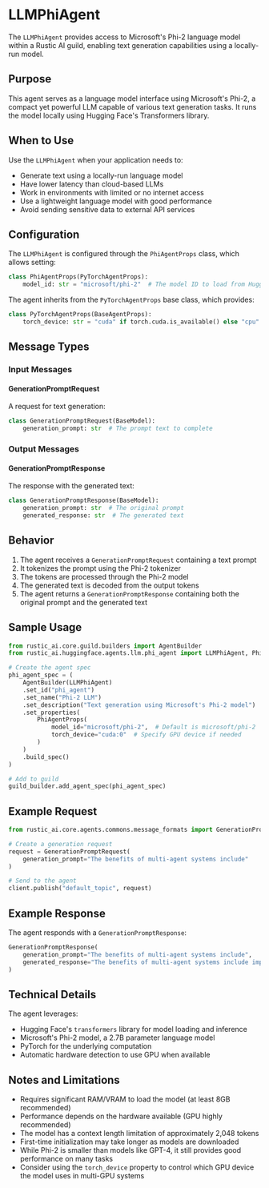 # LLMPhiAgent

The `LLMPhiAgent` provides access to Microsoft's Phi-2 language model within a Rustic AI guild, enabling text generation capabilities using a locally-run model.

## Purpose

This agent serves as a language model interface using Microsoft's Phi-2, a compact yet powerful LLM capable of various text generation tasks. It runs the model locally using Hugging Face's Transformers library.

## When to Use

Use the `LLMPhiAgent` when your application needs to:

- Generate text using a locally-run language model
- Have lower latency than cloud-based LLMs
- Work in environments with limited or no internet access
- Use a lightweight language model with good performance
- Avoid sending sensitive data to external API services

## Configuration

The `LLMPhiAgent` is configured through the `PhiAgentProps` class, which allows setting:

```python
class PhiAgentProps(PyTorchAgentProps):
    model_id: str = "microsoft/phi-2"  # The model ID to load from Hugging Face
```

The agent inherits from the `PyTorchAgentProps` base class, which provides:

```python
class PyTorchAgentProps(BaseAgentProps):
    torch_device: str = "cuda" if torch.cuda.is_available() else "cpu"  # Device to run the model on
```

## Message Types

### Input Messages

#### GenerationPromptRequest

A request for text generation:

```python
class GenerationPromptRequest(BaseModel):
    generation_prompt: str  # The prompt text to complete
```

### Output Messages

#### GenerationPromptResponse

The response with the generated text:

```python
class GenerationPromptResponse(BaseModel):
    generation_prompt: str  # The original prompt
    generated_response: str  # The generated text
```

## Behavior

1. The agent receives a `GenerationPromptRequest` containing a text prompt
2. It tokenizes the prompt using the Phi-2 tokenizer
3. The tokens are processed through the Phi-2 model
4. The generated text is decoded from the output tokens
5. The agent returns a `GenerationPromptResponse` containing both the original prompt and the generated text

## Sample Usage

```python
from rustic_ai.core.guild.builders import AgentBuilder
from rustic_ai.huggingface.agents.llm.phi_agent import LLMPhiAgent, PhiAgentProps

# Create the agent spec
phi_agent_spec = (
    AgentBuilder(LLMPhiAgent)
    .set_id("phi_agent")
    .set_name("Phi-2 LLM")
    .set_description("Text generation using Microsoft's Phi-2 model")
    .set_properties(
        PhiAgentProps(
            model_id="microsoft/phi-2",  # Default is microsoft/phi-2
            torch_device="cuda:0"  # Specify GPU device if needed
        )
    )
    .build_spec()
)

# Add to guild
guild_builder.add_agent_spec(phi_agent_spec)
```

## Example Request

```python
from rustic_ai.core.agents.commons.message_formats import GenerationPromptRequest

# Create a generation request
request = GenerationPromptRequest(
    generation_prompt="The benefits of multi-agent systems include"
)

# Send to the agent
client.publish("default_topic", request)
```

## Example Response

The agent responds with a `GenerationPromptResponse`:

```python
GenerationPromptResponse(
    generation_prompt="The benefits of multi-agent systems include",
    generated_response="The benefits of multi-agent systems include improved problem-solving capabilities, enhanced system robustness, distributed computing efficiency, and the ability to solve complex tasks that single agents cannot handle effectively. Multi-agent systems can also adapt to changing environments and scale more effectively than monolithic systems."
)
```

## Technical Details

The agent leverages:
- Hugging Face's `transformers` library for model loading and inference
- Microsoft's Phi-2 model, a 2.7B parameter language model
- PyTorch for the underlying computation
- Automatic hardware detection to use GPU when available

## Notes and Limitations

- Requires significant RAM/VRAM to load the model (at least 8GB recommended)
- Performance depends on the hardware available (GPU highly recommended)
- The model has a context length limitation of approximately 2,048 tokens
- First-time initialization may take longer as models are downloaded
- While Phi-2 is smaller than models like GPT-4, it still provides good performance on many tasks
- Consider using the `torch_device` property to control which GPU device the model uses in multi-GPU systems 
